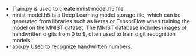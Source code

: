  - Train.py is used to create mnist model.h5 file 
 - mnist model.h5 is a Deep Learning model storage file, which can be generated from libraries such as Keras or TensorFlow when training the model on the MNIST dataset. 
 The MNIST database includes images of handwritten digits from 0 to 9, often used to train digit recognition models. 
 - app.py Used to recognize handwritten numbers.
